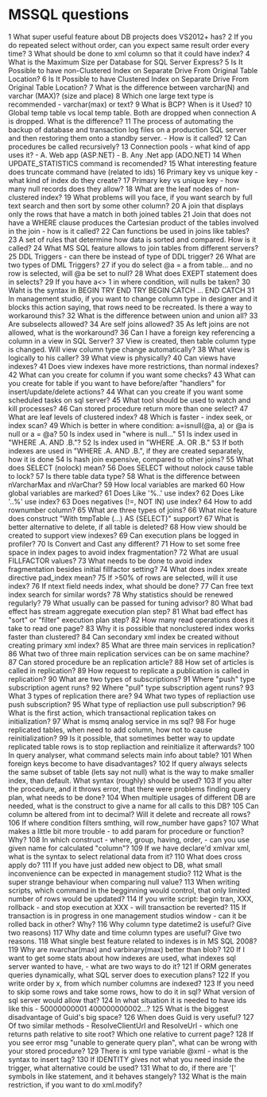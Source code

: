 # MSSQL questions

1 What super useful feature about DB projects does VS2012+ has?
2 If you do repeated select without order, can you expect same result order every time?
3 What should be done to xml column so that it could have index?
4 What is the Maximum Size per Database for SQL Server Express?
5 Is It Possible to have non-Clustered Index on Separate Drive From Original Table Location?
6 Is It Possible to have Clustered Index on Separate Drive From Original Table Location?
7 What is the difference between varchar(N) and varchar (MAX)? (size and place)
8 Which one large text type is recommended - varchar(max) or text?
9 What is BCP? When is it Used?
10 Global temp table vs local temp table. Both are dropped when connection A is dropped. What is the difference?
11 The process of automating the backup of database and transaction log files on a production SQL server and then restoring them onto a standby server. - How is it called?
12 Can procedures be called recursively?
13 Connection pools - what kind of app uses it? - A. Web app (ASP.NET) - B. Any .Net app (ADO.NET)
14 When UPDATE_STATISTICS command is recomended?
15 What interesting feature does truncate command have (related to ids)
16 Primary key vs unique key - what kind of index do they create?
17 Primary key vs unique key - how many null records does they allow?
18 What are the leaf nodes of non-clustered index?
19 What problems will you face, if you want search by full text search and then sort by some other column?
20 A join that displays only the rows that have a match in both joined tables
21 Join that does not have a WHERE clause produces the Cartesian product of the tables involved in the join - how is it called?
22 Can functions be used in joins like tables?
23 A set of rules that determine how data is sorted and compared. How is it called?
24 What MS SQL feature allows to join tables from different servers?
25 DDL Triggers - can there be instead of type of DDL trigger?
26 What are two types of DML Triggers?
27 if you do select @a = a from table... and no row is selected, will @a be set to null?
28 What does EXEPT statement does in selects?
29 If you have a<> 1 in where condition, will nulls be taken?
30 Waht is the syntax in BEGIN TRY END TRY BEGIN CATCH ... END CATCH
31 In management studio, if you want to change column type in designer and it blocks this action saying, that rows need to be recreated. Is there a way to workaround this?
32 What is the difference between union and union all?
33 Are subselects allowed?
34 Are self joins allowed?
35 As left joins are not allowed, what is the workaround?
36 Can I have a foreign key referencing a column in a view in SQL Server?
37 View is created, then table column type is changed. Will view column type change automatically?
38 What view is logically to his caller?
39 What view is physically?
40 Can views have indexes?
41 Does view indexes have more restrictions, than normal indexes?
42 What can you create for column if you want some checks?
43 What can you create for table if you want to have before/after "handlers" for insert/update/delete actions?
44 What can you create if you want some scheduled tasks on sql server?
45 What tool should be used to watch and kill processes?
46 Can stored procedure return more than one select?
47 What are leaf levels of clustered index?
48 Which is faster - index seek, or index scan?
49 Which is better in where condition: a=isnull(@a, a) or @a is null or a = @a?
50 Is index used in "where is null..."
51 Is index used in "WHERE .A. AND .B."?
52 Is index used in "WHERE .A. OR .B."
53 If both indexes are used in "WHERE .A. AND .B.", if they are created separately, how it is done
54 Is hash join expensive, compared to other joins?
55 What does SELECT (nolock) mean?
56 Does SELECT without nolock cause table to lock?
57 Is there table data type?
58 What is the difference between nVarcharMax and nVarChar?
59 How local variables are marked
60 How global variables are marked?
61 Does Like '%..' use index?
62 Does Like '..%' use index?
63 Does negatives (!=, NOT IN) use index?
64 How to add rownumber column?
65 What are three types of joins?
66 What nice feature does construct "With tmpTable (...) AS {SELECT}" support?
67 What is better alternative to delete, if all table is deleted?
68 How view should be created to support view indexes?
69 Can execution plans be logged in profiler?
70 Is Convert and Cast any different?
71 How to set some free space in index pages to avoid index fragmentation?
72 What are usual FILLFACTOR values?
73 What needs to be done to avoid index fragmentation besides initial fillfactor setting?
74 What does index xreate directive pad_index mean?
75 If >50% of rows are selected, will it use index?
76 If ntext field needs index, what should be done?
77 Can free text index search for similar words?
78 Why statistics should be renewed regularly?
79 What usually can be passed for tuning advisor?
80 What bad effect has stream aggregate execution plan step?
81 What bad effect has "sort" or "filter" execution plan step?
82 How many read operations does it take to read one page?
83 Why it is possible that nonclustered index works faster than clustered?
84 Can secondary xml index be created without creating primary xml index?
85 What are three main services in replication?
86 What two of three main replication services can be on same machine?
87 Can stored procedure be an replication article?
88 How set of articles is called in replication?
89 How request to replicate a publication is called in replication?
90 What are two types of subscriptions?
91 Where "push" type subscription agent runs?
92 Where "pull" type subscription agent runs?
93 What 3 types of replication there are?
94 What two types of repliaction use push subscription?
95 What type of repliaction use pull subscription?
96 What is the first action, which transactional replication takes on initialization?
97 What is msmq analog service in ms sql?
98 For huge replicated tables, when need to add column, how not to cause reinitialization?
99 Is it possible, that sometimes better way to update replicated table rows is to stop repliaction and reinitialize it afterwards?
100 In query analyser, what command selects main info about table?
101 When foreign keys become to have disadvantages?
102 If query always selects the same subset of table (lets say not null) what is the way to make smaller index, than default. What syntax (roughly) should be used?
103 If you alter the procedure, and it throws error, that there were problems finding query plan, what needs to be done?
104 When multiple usages of different DB are needed, what is the construct to give a name for all calls to this DB?
105 Can column be altered from int to decimal? Will it delete and recreate all rows?
106 If where condition filters smthing, will row_number have gaps?
107 What makes a little bit more trouble - to add param for procedure or function? Why?
108 In which construct - where, group, having, order, - can you use given name for calculated "column"?
109 If we have declare'd xmlvar xml, what is the syntax to select relational data from it?
110 What does cross apply do?
111 If you have just added new object to DB, what small inconvenience can be expected in management studio?
112 What is the super strange behaviour when comparing null value?
113 When writing scripts, which command in the begginning would control, that only limited number of rows would be updated?
114 If you write script: begin tran, XXX, rollback - and stop execution at XXX - will transaction be reverted?
115 If transaction is in progress in one management studios window - can it be rolled back in other? Why?
116 Why column type datetime2 is useful? Give two reasons)
117 Why date and time column types are useful? Give two reasons.
118 What single best feature related to indexes is in MS SQL 2008?
119 Why are nvarchar(max) and varbinary(max) better than blob?
120 If I want to get some stats about how indexes are used, what indexes sql server wanted to have, - what are two ways to do it?
121 If ORM generates queries dynamically, what SQL server does to execution plans?
122 If you write order by x, from which number columns are indexed?
123 If you need to skip some rows and take some rows, how to do it in sql? What version of sql server would allow that?
124 In what situation it is needed to have ids like this - 50000000001 400000000002...?
125 What is the biggest disadvantage of Guid's big space?
126 When does Guid is very useful?
127 Of two similar methods - ResolveClientUrl and ResolveUrl - which one returns path relative to site root? Which one relative to current page?
128 If you see error msg "unable to generate query plan", what can be wrong with your stored procedure?
129 There is xml type variable @xml - what is the syntax to insert tag?
130 If IDENTITY gives not what you need inside the trigger, what alternative could be used?
131 What to do, if there are '[' symbols in like statement, and it behaves stangely?
132 What is the main restriction, if you want to do xml.modify?
